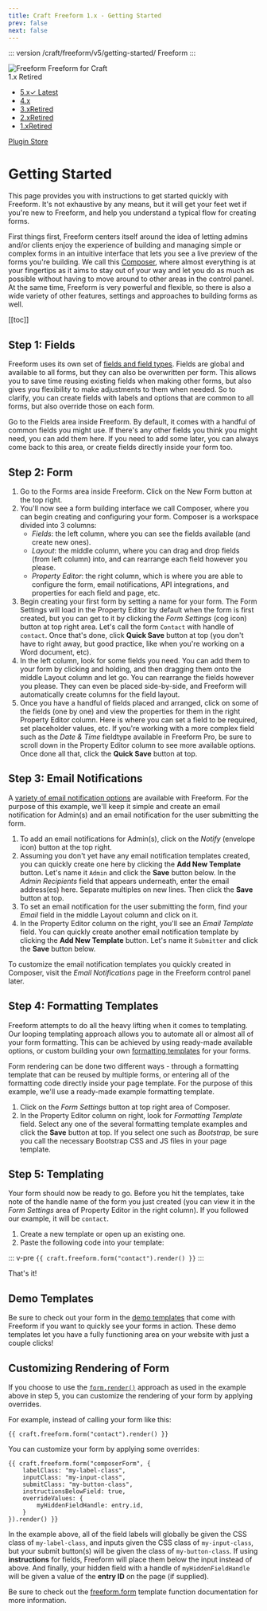 ```yaml
---
title: Craft Freeform 1.x - Getting Started
prev: false
next: false
---
```


::: version /craft/freeform/v5/getting-started/
Freeform
:::

<div id="pr-heading">
    <img src="https://docs.solspace.com/extras/icons/products/freeform-icon.png" alt="Freeform" class="pr-image">
    <span class="pr-name">Freeform</span>
    <span class="pr-category">for Craft</span>
    <div class="pr-v-wrapper">
        <div class="pr-v">
            <span class="pr-v-v">1.x</span>
            <span class="pr-v-type pr-retired">Retired</span>
            <span class="pr-v-arrow arrow down"></span>
        </div>
        <ul class="pr-v-list">
            <li><a href="/craft/freeform/v5/">5.x<span class="pr-v-type pr-latest">✓ Latest</span></a></li>
            <li><a href="/craft/freeform/v4/">4.x</a></li>
            <li><a href="/craft/freeform/v3/">3.x<span class="pr-v-type pr-retired">Retired</span></a></li>
            <li><a href="/craft/freeform/v2/">2.x<span class="pr-v-type pr-retired">Retired</span></a></li>
            <li><a href="/craft/freeform/v1/">1.x<span class="pr-v-type pr-retired">Retired</span></a></li>
        </ul>
    </div>
    <div class="pr-buy">
        <a href="https://plugins.craftcms.com/freeform" class="button button-blue"><span class="external-url">Plugin Store</span></a>
    </div>
</div>

<span class="page-section"></span>

# Getting Started

This page provides you with instructions to get started quickly with Freeform. It's not exhaustive by any means, but it will get your feet wet if you're new to Freeform, and help you understand a typical flow for creating forms.

First things first, Freeform centers itself around the idea of letting admins and/or clients enjoy the experience of building and managing simple or complex forms in an intuitive interface that lets you see a live preview of the forms you're building. We call this [Composer](./overview/forms-composer.md), where almost everything is at your fingertips as it aims to stay out of your way and let you do as much as possible without having to move around to other areas in the control panel. At the same time, Freeform is very powerful and flexible, so there is also a wide variety of other features, settings and approaches to building forms as well.


[[toc]]


## Step 1: Fields
Freeform uses its own set of [fields and field types](./overview/fields-field-types.md). Fields are global and available to all forms, but they can also be overwritten per form. This allows you to save time reusing existing fields when making other forms, but also gives you flexibility to make adjustments to them when needed. So to clarify, you can create fields with labels and options that are common to all forms, but also override those on each form.

Go to the Fields area inside Freeform. By default, it comes with a handful of common fields you might use. If there's any other fields you think you might need, you can add them here. If you need to add some later, you can always come back to this area, or create fields directly inside your form too.


## Step 2: Form

1. Go to the Forms area inside Freeform. Click on the New Form button at the top right.
2. You'll now see a form building interface we call Composer, where you can begin creating and configuring your form. Composer is a workspace divided into 3 columns:
	* *Fields*: the left column, where you can see the fields available (and create new ones).
	* *Layout*: the middle column, where you can drag and drop fields (from left column) into, and can rearrange each field however you please.
	* *Property Editor*: the right column, which is where you are able to configure the form, email notifications, API integrations, and properties for each field and page, etc.
3. Begin creating your first form by setting a name for your form. The Form Settings will load in the Property Editor by default when the form is first created, but you can get to it by clicking the *Form Settings* (cog icon) button at top right area. Let's call the form `Contact` with handle of `contact`. Once that's done, click **Quick Save** button at top (you don't have to right away, but good practice, like when you're working on a Word document, etc).
4. In the left column, look for some fields you need. You can add them to your form by clicking and holding, and then dragging them onto the middle Layout column and let go. You can rearrange the fields however you please. They can even be placed side-by-side, and Freeform will automatically create columns for the field layout.
5. Once you have a handful of fields placed and arranged, click on some of the fields (one by one) and view the properties for them in the right Property Editor column. Here is where you can set a field to be required, set placeholder values, etc. If you're working with a more complex field such as the *Date & Time* fieldtype available in Freeform Pro, be sure to scroll down in the Property Editor column to see more available options. Once done all that, click the **Quick Save** button at top.


## Step 3: Email Notifications
A [variety of email notification options](./overview/email-notifications.md) are available with Freeform. For the purpose of this example, we'll keep it simple and create an email notification for Admin(s) and an email notification for the user submitting the form.

1. To add an email notifications for Admin(s), click on the *Notify* (envelope icon) button at the top right.
2. Assuming you don't yet have any email notification templates created, you can quickly create one here by clicking the **Add New Template** button. Let's name it `Admin` and click the **Save** button below. In the *Admin Recipients* field that appears underneath, enter the email address(es) here. Separate multiples on new lines. Then click the **Save** button at top.
3. To set an email notification for the user submitting the form, find your *Email* field in the middle Layout column and click on it.
4. In the Property Editor column on the right, you'll see an *Email Template* field. You can quickly create another email notification template by clicking the **Add New Template** button. Let's name it `Submitter` and click the **Save** button below.

To customize the email notification templates you quickly created in Composer, visit the *Email Notifications* page in the Freeform control panel later.


## Step 4: Formatting Templates
Freeform attempts to do all the heavy lifting when it comes to templating. Our looping templating approach allows you to automate all or almost all of your form formatting. This can be achieved by using ready-made available options, or custom building your own [formatting templates](./overview/formatting-templates.md) for your forms.

Form rendering can be done two different ways - through a formatting template that can be reused by multiple forms, or entering all of the formatting code directly inside your page template. For the purpose of this example, we'll use a ready-made example formatting template.

1. Click on the *Form Settings* button at top right area of Composer.
2. In the Property Editor column on right, look for *Formatting Template* field. Select any one of the several formatting template examples and click the **Save** button at top. If you select one such as *Bootstrap*, be sure you call the necessary Bootstrap CSS and JS files in your page template.


## Step 5: Templating

Your form should now be ready to go. Before you hit the templates, take note of the handle name of the form you just created (you can view it in the *Form Settings* area of Property Editor in the right column). If you followed our example, it will be `contact`.

1. Create a new template or open up an existing one.
2. Paste the following code into your template:

::: v-pre
`{{ craft.freeform.form("contact").render() }}`
:::

That's it!


## Demo Templates
Be sure to check out your form in the [demo templates](./setup/demo-templates.md) that come with Freeform if you want to quickly see your forms in action. These demo templates let you have a fully functioning area on your website with just a couple clicks!


## Customizing Rendering of Form
If you choose to use the [`form.render()`](./template-functions/freeform.form.md) approach as used in the example above in step 5, you can customize the rendering of your form by applying overrides.

For example, instead of calling your form like this:

``` twig
{{ craft.freeform.form("contact").render() }}
```

You can customize your form by applying some overrides:

``` twig
{{ craft.freeform.form("composerForm", {
    labelClass: "my-label-class",
    inputClass: "my-input-class",
    submitClass: "my-button-class",
    instructionsBelowField: true,
    overrideValues: {
        myHiddenFieldHandle: entry.id,
    }
}).render() }}
```

In the example above, all of the field labels will globally be given the CSS class of `my-label-class`, and inputs given the CSS class of `my-input-class`, but your submit button(s) will be given the class of `my-button-class`. If using **instructions** for fields, Freeform will place them below the input instead of above. And finally, your hidden field with a handle of `myHiddenFieldHandle` will be given a value of the **entry ID** on the page (if supplied).

Be sure to check out the [freeform.form](./template-functions/freeform.form.md) template function documentation for more information.

